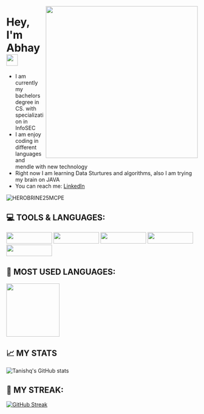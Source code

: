<p align="right">
  <img src ="https://tenor.com/view/android-update-maintenance-gif-16830375.gif" width = "400" height = "400" align = "right">
  </p>

# Hey, I'm Abhay <img src="https://raw.githubusercontent.com/MartinHeinz/MartinHeinz/master/wave.gif" width="30px">

- I am currently my bachelors degree in CS. with specialization in InfoSEC
- I am enjoy coding in different languages and mendle with new technology
- Right now I am learning Data Sturtures and algorithms, also I am trying my brain on JAVA
- You can reach me: [LinkedIn](https://www.linkedin.com/in/abhay-tomer-65843b1a0/) 

<p align="left"> <img src="https://komarev.com/ghpvc/?username=HEROBRINE25MCPE&label=Profile%20views&color=0e75b6&style=flat" alt="HEROBRINE25MCPE" /> </p>



## 💻 TOOLS & LANGUAGES:
<img src ="https://img.shields.io/badge/Code-Java-informational?style=flat&logo=Java&logoColor=white&color=2E8B57" width = "120" height = "30"> <img src ="https://img.shields.io/badge/Code-C++-informational?style=flat&logo=C&logoColor=white&color=2E8B57" width = "120" height = "30">
<img src ="https://img.shields.io/badge/Code-MySQL-informational?style=flat&logo=MySQL&logoColor=white&color=2E8B57" width = "120" height = "30">
<img src ="https://img.shields.io/badge/Code-Android-informational?style=flat&logo=Android&logoColor=white&color=2E8B57" width = "120" height = "30">
<img src ="https://img.shields.io/badge/Code-github-informational?style=flat&logo=git&logoColor=white&color=2E8B57" width = "120" height = "30">

## 📙 MOST USED LANGUAGES:
 <img src ="https://github-readme-stats.vercel.app/api/top-langs/?username=HEROBRINE25MCPE&theme=gotham" height = "140">

## 📈 MY STATS
![Tanishq's GitHub stats](https://github-readme-stats.vercel.app/api?username=HEROBRINE25MCPE&show_icons=true&theme=gotham)

## 🎇 MY STREAK:
[![GitHub Streak](https://github-readme-streak-stats.herokuapp.com/?user=HEROBRINE25MCPE&theme=gotham)](https://git.io/streak-stats)
